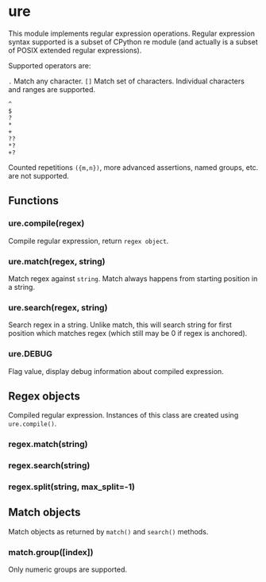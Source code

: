 # ure

This module implements regular expression operations. Regular expression syntax supported is a subset of CPython re module \(and actually is a subset of POSIX extended regular expressions\).

Supported operators are:

`.` Match any character. `[]` Match set of characters. Individual characters and ranges are supported.

```text
^
$
?
*
+
??
*?
+?
```

Counted repetitions `({m,n})`, more advanced assertions, named groups, etc. are not supported.

## Functions

### ure.compile\(regex\)

Compile regular expression, return `regex object`.

### ure.match\(regex, string\)

Match regex against `string`. Match always happens from starting position in a string.

### ure.search\(regex, string\)

Search regex in a string. Unlike match, this will search string for first position which matches regex \(which still may be 0 if regex is anchored\).

### ure.DEBUG

Flag value, display debug information about compiled expression.

## Regex objects

Compiled regular expression. Instances of this class are created using `ure.compile()`.

### regex.match\(string\)

### regex.search\(string\)

### regex.split\(string, max\_split=-1\)

## Match objects

Match objects as returned by `match()` and `search()` methods.

### match.group\(\[index\]\)

Only numeric groups are supported.

